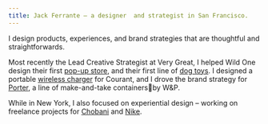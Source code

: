 ```yaml
---
title: Jack Ferrante – a designer  and strategist in San Francisco.
---
```

I design products, experiences, and brand strategies that are thoughtful and straightforwards.

Most recently the Lead Creative Strategist at Very Great, I helped Wild One design their first [pop-up&nbsp;store](/projects/wild-one-pop-up.md), and their first line of [dog&nbsp;toys](/projects/wild-one-toys.md). I designed a portable [wireless&nbsp;charger](/projects/courant-carry.md) for Courant, and I drove the brand strategy for [Porter](/projects/w-p-porter.md), a line of make-and-take containersby W&P.

While in New York, I also focused on experiential design – working on freelance projects for [Chobani](/projects/chobani.md) and [Nike](/projects/nike.md).
